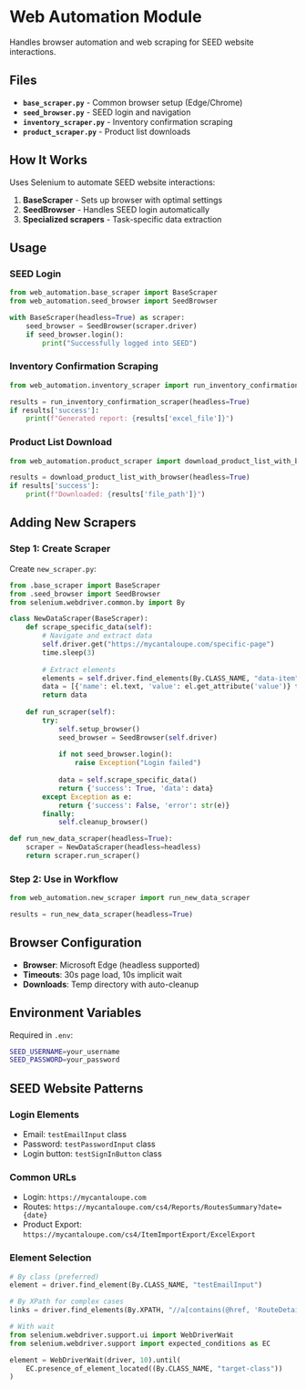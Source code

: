 # Web Automation Module

Handles browser automation and web scraping for SEED website interactions.

## Files

- **`base_scraper.py`** - Common browser setup (Edge/Chrome)
- **`seed_browser.py`** - SEED login and navigation
- **`inventory_scraper.py`** - Inventory confirmation scraping
- **`product_scraper.py`** - Product list downloads

## How It Works

Uses Selenium to automate SEED website interactions:
1. **BaseScraper** - Sets up browser with optimal settings
2. **SeedBrowser** - Handles SEED login automatically
3. **Specialized scrapers** - Task-specific data extraction

## Usage

### SEED Login
```python
from web_automation.base_scraper import BaseScraper
from web_automation.seed_browser import SeedBrowser

with BaseScraper(headless=True) as scraper:
    seed_browser = SeedBrowser(scraper.driver)
    if seed_browser.login():
        print("Successfully logged into SEED")
```

### Inventory Confirmation Scraping
```python
from web_automation.inventory_scraper import run_inventory_confirmation_scraper

results = run_inventory_confirmation_scraper(headless=True)
if results['success']:
    print(f"Generated report: {results['excel_file']}")
```

### Product List Download
```python
from web_automation.product_scraper import download_product_list_with_browser

results = download_product_list_with_browser(headless=True)
if results['success']:
    print(f"Downloaded: {results['file_path']}")
```

## Adding New Scrapers

### Step 1: Create Scraper
Create `new_scraper.py`:
```python
from .base_scraper import BaseScraper
from .seed_browser import SeedBrowser
from selenium.webdriver.common.by import By

class NewDataScraper(BaseScraper):
    def scrape_specific_data(self):
        # Navigate and extract data
        self.driver.get("https://mycantaloupe.com/specific-page")
        time.sleep(3)
        
        # Extract elements
        elements = self.driver.find_elements(By.CLASS_NAME, "data-item")
        data = [{'name': el.text, 'value': el.get_attribute('value')} for el in elements]
        return data
    
    def run_scraper(self):
        try:
            self.setup_browser()
            seed_browser = SeedBrowser(self.driver)
            
            if not seed_browser.login():
                raise Exception("Login failed")
                
            data = self.scrape_specific_data()
            return {'success': True, 'data': data}
        except Exception as e:
            return {'success': False, 'error': str(e)}
        finally:
            self.cleanup_browser()

def run_new_data_scraper(headless=True):
    scraper = NewDataScraper(headless=headless)
    return scraper.run_scraper()
```

### Step 2: Use in Workflow
```python
from web_automation.new_scraper import run_new_data_scraper

results = run_new_data_scraper(headless=True)
```

## Browser Configuration

- **Browser**: Microsoft Edge (headless supported)
- **Timeouts**: 30s page load, 10s implicit wait
- **Downloads**: Temp directory with auto-cleanup

## Environment Variables

Required in `.env`:
```bash
SEED_USERNAME=your_username
SEED_PASSWORD=your_password
```

## SEED Website Patterns

### Login Elements
- Email: `testEmailInput` class
- Password: `testPasswordInput` class  
- Login button: `testSignInButton` class

### Common URLs
- Login: `https://mycantaloupe.com`
- Routes: `https://mycantaloupe.com/cs4/Reports/RoutesSummary?date={date}`
- Product Export: `https://mycantaloupe.com/cs4/ItemImportExport/ExcelExport`

### Element Selection
```python
# By class (preferred)
element = driver.find_element(By.CLASS_NAME, "testEmailInput")

# By XPath for complex cases
links = driver.find_elements(By.XPATH, "//a[contains(@href, 'RouteDetails')]")

# With wait
from selenium.webdriver.support.ui import WebDriverWait
from selenium.webdriver.support import expected_conditions as EC

element = WebDriverWait(driver, 10).until(
    EC.presence_of_element_located((By.CLASS_NAME, "target-class"))
)
```